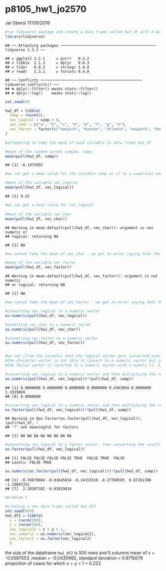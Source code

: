 p8105\_hw1\_jo2570
================
Jai Oberoi
17/09/2019

``` r
#run tidyverse package and create a data frame called hw1_df with 4 different types of variables 
library(tidyverse)
```

    ## ── Attaching packages ─────────────────────────────────────────── tidyverse 1.2.1 ──

    ## ✔ ggplot2 3.2.1     ✔ purrr   0.3.2
    ## ✔ tibble  2.1.3     ✔ dplyr   0.8.3
    ## ✔ tidyr   0.8.3     ✔ stringr 1.4.0
    ## ✔ readr   1.3.1     ✔ forcats 0.4.0

    ## ── Conflicts ────────────────────────────────────────────── tidyverse_conflicts() ──
    ## ✖ dplyr::filter() masks stats::filter()
    ## ✖ dplyr::lag()    masks stats::lag()

``` r
set.seed(9)

hw1_df = tibble( 
  samp = rnorm(8), 
  vec_logical = samp > 0,
  vec_char = c("a", "b", "c", "d", "e", "f", "g", "h"),
  vec_factor = factor(c("newyork", "boston", "atlanta", "newyork", "boston", "atlanta", "newyork", "boston"))
)

#attempting to take the mean of each variable in data frame hw1_df 

#mean of the random normal sample, samp: 
mean(pull(hw1_df, samp))
```

    ## [1] -0.1973955

``` r
#we can get a mean value for the variable samp as it is a numerical vector 

#mean of the variable vec_logical
mean(pull(hw1_df, vec_logical))  
```

    ## [1] 0.25

``` r
#we can get a mean value for vec_logical 
    
#mean of the variable vec_char
mean(pull(hw1_df, vec_char))  
```

    ## Warning in mean.default(pull(hw1_df, vec_char)): argument is not numeric or
    ## logical: returning NA

    ## [1] NA

``` r
#we cannot take the mean of vec_char - we get an error saying that the argument is not numeric or logical and the result returns NA 

#mean of the variable vec_factor
mean(pull(hw1_df, vec_factor)) 
```

    ## Warning in mean.default(pull(hw1_df, vec_factor)): argument is not numeric
    ## or logical: returning NA

    ## [1] NA

``` r
#we cannot take the mean of vec_factor - we get an error saying that the argument is not numeric or logical and the result returns NA 
```

``` r
#converting vec_logical to a numeric vector 
as.numeric(pull(hw1_df, vec_logical))

#coverting vec_char to a numeric vector 
as.numeric(pull(hw1_df, vec_char))

#converting vec_factor to a numeric vector 
as.numeric(pull(hw1_df, vec_factor))


#we see (from the console) that the logical vector gets converted into a binary numeric vector (FALSE = 0 and TRUE = 1)
#the character vector is not able to convert to a numeric vector but is forced to give a vector of NA values of the same length 
#the factor vactor is coverted to a numeric vector with 3 numers (1, 2, 3) representing the factor levels 
```

``` r
#converting vec_logical to a numeric vector and then multiplying the result by samp
as.numeric(pull(hw1_df, vec_logical))*(pull(hw1_df, samp))
```

    ## [1] 0.0000000 0.0000000 0.0000000 0.0000000 0.4363069 0.0000000 1.1919869
    ## [8] 0.0000000

``` r
#converting vec_logical to a numeric vector and then multiplying the result by samp
as.factor(pull(hw1_df, vec_logical))*(pull(hw1_df, samp))
```

    ## Warning in Ops.factor(as.factor(pull(hw1_df, vec_logical)), (pull(hw1_df, :
    ## '*' not meaningful for factors

    ## [1] NA NA NA NA NA NA NA NA

``` r
#converting vec_logical to a factor vector, then converting the result into a numeric and then multiplying by the random normal samp 
as.factor(pull(hw1_df, vec_logical))
```

    ## [1] FALSE FALSE FALSE FALSE TRUE  FALSE TRUE  FALSE
    ## Levels: FALSE TRUE

``` r
as.numeric(as.factor(pull(hw1_df, vec_logical)))*(pull(hw1_df, samp))
```

    ## [1] -0.76679604 -0.81645834 -0.14153519 -0.27760503  0.87261380 -1.18687252
    ## [7]  2.38397382 -0.01819034

``` r
#problem 2 

#creating a new data frame called hw1_df2 
set.seed(999)
hw1_df2 = tibble(
  x = rnorm(500),
  y = rnorm(500),
  vec_logical2 = x + y > 1,
  vec_numeric = as.numeric(vec_logical2),
  vec_factor2 = as.factor(vec_logical2)
  )     
```

the size of the dataframe `hw1_df2` is 500 rows and 5 columns mean of x
= -0.0597553, median = -0.0430992, standard deviation = 0.9715679
proportion of cases for which x + y \> 1 = 0.222

